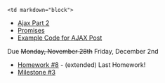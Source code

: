 	<td markdown="block">
* [Ajax Part 2](slides/21/ajax-express.html)
* [Promises](slides/21/promises.html)
* [Example Code for AJAX Post](https://github.com/nyu-csci-ua-0480-001-fall-2016/examples/blob/master/class24/ajax-chat/public/javascripts/chatTime.js#L51)

</td>
	<td markdown="block">
<!--
* Chapter 
* Chapter 
-->
</td>
	<td markdown="block">
Due <strike>Monday, November 28th</strike> Friday, December 2nd

* [Homework #8](homework/08.html) - (extended) Last Homework!
* [Milestone #3](final-project.html#milestone3) 
</td>
